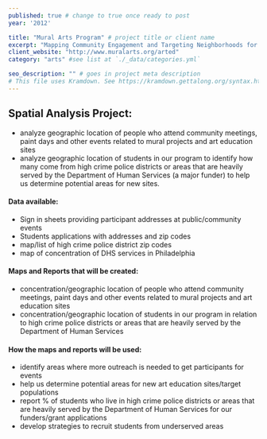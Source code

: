 ```yaml
---
published: true # change to true once ready to post
year: '2012'

title: "Mural Arts Program" # project title or client name
excerpt: "Mapping Community Engagement and Targeting Neighborhoods for Art Education Programming" # shows on project list page
client_website: "http://www.muralarts.org/arted"
category: "arts" #see list at `./_data/categories.yml`

seo_description: "" # goes in project meta description
# This file uses Kramdown. See https://kramdown.gettalong.org/syntax.html for syntax
---
```


## Spatial Analysis Project:
- analyze geographic location of people who attend community meetings, paint days and other events related to mural projects and art education sites
- analyze geographic location of students in our program to identify how many come from high crime police districts or areas that are heavily served by the Department of Human Services (a major funder) to help us determine potential areas for new sites.

#### Data available:
- Sign in sheets providing participant addresses at public/community events
- Students applications with addresses and zip codes
- map/list of high crime police district zip codes
- map of concentration of DHS services in Philadelphia

#### Maps and Reports that will be created:
- concentration/geographic location of people who attend community meetings, paint days and other events related to mural projects and art education sites
- concentration/geographic location of students in our program in relation to high crime police districts or areas that are heavily served by the Department of Human Services

#### How the maps and reports will be used:
- identify areas where more outreach is needed to get participants for events
- help us determine potential areas for new art education sites/target populations
- report % of students who live in high crime police districts or areas that are heavily served by the Department of Human Services for our funders/grant applications
- develop strategies to recruit students from underserved areas 
